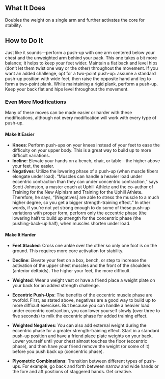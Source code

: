 ## What It Does

Doubles the weight on a single arm and further activates the core for stability.

## How to Do It

Just like it sounds—perform a push-up with one arm centered below your chest and the unweighted arm behind your pack. This one takes a bit more balance; it helps to keep your feet wider. Maintain a flat back and level hips (don’t let them twist one way or the other) throughout the movement. If you want an added challenge, opt for a two-point push-up: assume a standard push-up position with wide feet, then raise the opposite hand and leg to form a two-point plank. While maintaining a rigid plank, perform a push-up. Keep your back flat and hips level throughout the movement.

### Even More Modifications

Many of these moves can be made easier or harder with these modifications, although not every modification will work with every type of push-up.

#### Make It Easier

- **Knees**: Perform push-ups on your knees instead of your feet to ease the difficulty on your upper body.
  This is a great way to build up to more difficult variations.
- **Incline**: Elevate your hands on a bench, chair, or table—the higher above your feet, the easier.
- **Negatives**: Utilize the lowering phase of a push-up (when muscle fibers elongate under load).
  “Muscles can handle a heavier load under eccentric contraction than they can under concentric contraction,” says Scott Johnston, a master coach at Uphill Athlete and the co-author of Training for the New Alpinism and Training for the Uphill Athlete. Therefore, he says, “[Negatives] are able to stress the muscle to a much higher degree, so you get a bigger strength-training effect.” In other words, if you’re not yet strong enough to do some of these push-up variations with proper form, perform only the eccentric phase (the lowering half) to build up strength for the concentric phase (the pushing-back-up half), when muscles shorten under load.

#### Make It Harder

- **Feet Stacked**: Cross one ankle over the other so only one foot is on the ground.
  This requires more core activation for stability.

- **Decline**: Elevate your feet on a box, bench, or step to increase the activation of
  the upper chest muscles and the front of the shoulders (anterior deltoids). The higher your feet, the more difficult.

- **Weighted**: Wear a weight vest or have a friend place a weight plate on your
  back for an added strength challenge.

- **Eccentric Push-Ups**: The benefits of the eccentric muscle phase are twofold. First,
  as stated above, negatives are a good way to build up to more difficult exercises. But because you can handle a heavier load under eccentric contraction, you can lower yourself slowly (over three to five seconds) to milk the eccentric phase for added training effect.

- **Weighted Negatives**: You can also add external weight during the eccentric phase for a
  greater strength-training effect. Start in a standard push-up position and have a friend place plate weights on your back. Lower yourself until your chest almost touches the floor (eccentric phase), and then have your friend remove the weight (or some of it) before you push back up (concentric phase).

- **Plyometric Combinations**: Transition between different types of push-ups. For example, go
  back and forth between narrow and wide hands or the fore and aft positions of staggered hands. Get creative.
